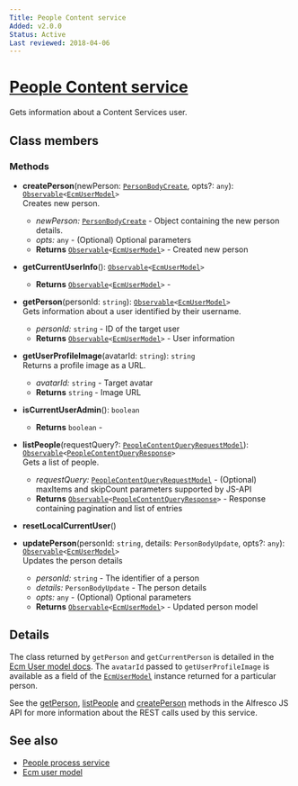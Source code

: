 ```yaml
---
Title: People Content service
Added: v2.0.0
Status: Active
Last reviewed: 2018-04-06
---
```


# [People Content service](../../../lib/core/services/people-content.service.ts "Defined in people-content.service.ts")

Gets information about a Content Services user.

## Class members

### Methods

-   **createPerson**(newPerson: [`PersonBodyCreate`](https://github.com/Alfresco/alfresco-js-api/blob/develop/src/api/content-rest-api/model/personBodyCreate.ts), opts?: `any`): [`Observable`](http://reactivex.io/documentation/observable.html)`<`[`EcmUserModel`](../../core/models/ecm-user.model.md)`>`<br/>
    Creates new person.
    -   _newPerson:_ [`PersonBodyCreate`](https://github.com/Alfresco/alfresco-js-api/blob/develop/src/api/content-rest-api/model/personBodyCreate.ts)  - Object containing the new person details.
    -   _opts:_ `any`  - (Optional) Optional parameters
    -   **Returns** [`Observable`](http://reactivex.io/documentation/observable.html)`<`[`EcmUserModel`](../../core/models/ecm-user.model.md)`>` - Created new person
-   **getCurrentUserInfo**(): [`Observable`](http://reactivex.io/documentation/observable.html)`<`[`EcmUserModel`](../../core/models/ecm-user.model.md)`>`<br/>

    -   **Returns** [`Observable`](http://reactivex.io/documentation/observable.html)`<`[`EcmUserModel`](../../core/models/ecm-user.model.md)`>` - 

-   **getPerson**(personId: `string`): [`Observable`](http://reactivex.io/documentation/observable.html)`<`[`EcmUserModel`](../../core/models/ecm-user.model.md)`>`<br/>
    Gets information about a user identified by their username.
    -   _personId:_ `string`  - ID of the target user
    -   **Returns** [`Observable`](http://reactivex.io/documentation/observable.html)`<`[`EcmUserModel`](../../core/models/ecm-user.model.md)`>` - User information
-   **getUserProfileImage**(avatarId: `string`): `string`<br/>
    Returns a profile image as a URL.
    -   _avatarId:_ `string`  - Target avatar
    -   **Returns** `string` - Image URL
-   **isCurrentUserAdmin**(): `boolean`<br/>

    -   **Returns** `boolean` - 

-   **listPeople**(requestQuery?: [`PeopleContentQueryRequestModel`](../../../lib/core/services/people-content.service.ts)): [`Observable`](http://reactivex.io/documentation/observable.html)`<`[`PeopleContentQueryResponse`](../../../lib/core/services/people-content.service.ts)`>`<br/>
    Gets a list of people.
    -   _requestQuery:_ [`PeopleContentQueryRequestModel`](../../../lib/core/services/people-content.service.ts)  - (Optional) maxItems and skipCount parameters supported by JS-API
    -   **Returns** [`Observable`](http://reactivex.io/documentation/observable.html)`<`[`PeopleContentQueryResponse`](../../../lib/core/services/people-content.service.ts)`>` - Response containing pagination and list of entries
-   **resetLocalCurrentUser**()<br/>

-   **updatePerson**(personId: `string`, details: `PersonBodyUpdate`, opts?: `any`): [`Observable`](http://reactivex.io/documentation/observable.html)`<`[`EcmUserModel`](../../core/models/ecm-user.model.md)`>`<br/>
    Updates the person details
    -   _personId:_ `string`  - The identifier of a person
    -   _details:_ `PersonBodyUpdate`  - The person details
    -   _opts:_ `any`  - (Optional) Optional parameters
    -   **Returns** [`Observable`](http://reactivex.io/documentation/observable.html)`<`[`EcmUserModel`](../../core/models/ecm-user.model.md)`>` - Updated person model

## Details

The class returned by `getPerson` and `getCurrentPerson` is detailed
in the [Ecm User model docs](../models/ecm-user.model.md). The `avatarId` passed to
`getUserProfileImage` is available as a field of the [`EcmUserModel`](../../core/models/ecm-user.model.md) instance
returned for a particular person.

See the
[getPerson](https://github.com/Alfresco/alfresco-js-api/blob/master/src/alfresco-core-rest-api/docs/PeopleApi.md#getPerson),
[listPeople](https://github.com/Alfresco/alfresco-js-api/blob/master/src/api/content-rest-api/docs/PeopleApi.md#listPeople) and
[createPerson](https://github.com/Alfresco/alfresco-js-api/blob/master/src/api/content-rest-api/docs/PeopleApi.md#createPerson)
methods in the Alfresco JS API for more information about the REST calls used by this service.

## See also

-   [People process service](people-process.service.md)
-   [Ecm user model](../models/ecm-user.model.md)
